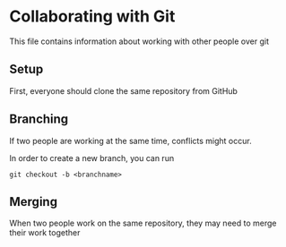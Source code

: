 # Collaborating with Git

This file contains information about working with other people over git

## Setup

First, everyone should clone the same repository from GitHub


## Branching

If two people are working at the same time, conflicts might occur.

In order to create a new branch, you can run
```
git checkout -b <branchname>
```

## Merging

When two people work on the same repository, they may need to merge their work together
